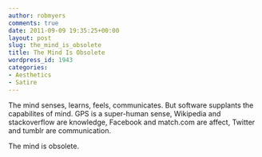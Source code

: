 ```yaml
---
author: robmyers
comments: true
date: 2011-09-09 19:35:25+00:00
layout: post
slug: the_mind_is_obsolete
title: The Mind Is Obsolete
wordpress_id: 1943
categories:
- Aesthetics
- Satire
---
```


The mind senses, learns, feels, communicates. But software supplants the capabilites of mind. GPS is a super-human sense, Wikipedia and stackoverflow are knowledge, Facebook and match.com are affect, Twitter and tumblr are communication.  
  
The mind is obsolete.  
  


